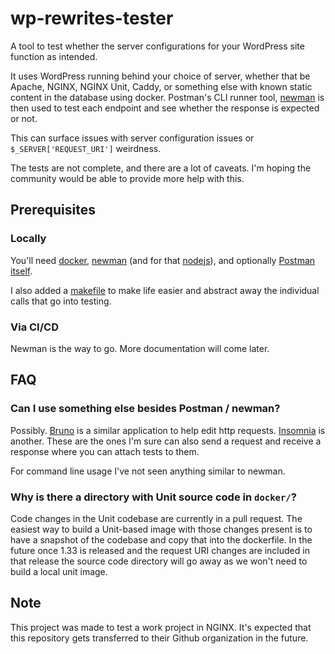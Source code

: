 # wp-rewrites-tester

A tool to test whether the server configurations for your WordPress site function as intended.

It uses WordPress running behind your choice of server, whether that be Apache, NGINX, NGINX Unit, Caddy, or something else with known static content in the database using docker. Postman's CLI runner tool, [newman](https://github.com/postmanlabs/newman) is then used to test each endpoint and see whether the response is expected or not.

This can surface issues with server configuration issues or `$_SERVER['REQUEST_URI']` weirdness.

The tests are not complete, and there are a lot of caveats. I'm hoping the community would be able to provide more help with this.

## Prerequisites

### Locally

You'll need [docker](https://docker.com), [newman](https://github.com/postmanlabs/newman) (and for that [nodejs](https://nodejs.org)), and optionally [Postman itself](https://www.postman.com/).

I also added a [makefile](makefile) to make life easier and abstract away the individual calls that go into testing.

### Via CI/CD

Newman is the way to go. More documentation will come later.

## FAQ

### Can I use something else besides Postman / newman?

Possibly. [Bruno](https://www.usebruno.com/) is a similar application to help edit http requests. [Insomnia](https://insomnia.rest/) is another. These are the ones I'm sure can also send a request and receive a response where you can attach tests to them.

For command line usage I've not seen anything similar to newman.

### Why is there a directory with Unit source code in `docker/`?

Code changes in the Unit codebase are currently in a pull request. The easiest way to build a Unit-based image with those changes present is to have a snapshot of the codebase and copy that into the dockerfile. In the future once 1.33 is released and the request URI changes are included in that release the source code directory will go away as we won't need to build a local unit image.

## Note

This project was made to test a work project in NGINX. It's expected that this repository gets transferred to their Github organization in the future.
